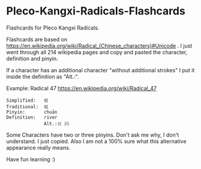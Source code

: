 # Pleco-Kangxi-Radicals-Flashcards
Flashcards for Pleco Kangxi Radicals.

Flashcards are based on https://en.wikipedia.org/wiki/Radical_(Chinese_characters)#Unicode .
I just went through all 214 wikipedia pages and copy and pasted the character, definition and pinyin.

If a character has an additional character "without additional strokes" I put it inside the definition as "Alt.:".

Example: Radical 47
https://en.wikipedia.org/wiki/Radical_47

```
Simplified:   巛
Traditional:  巛
Pinyin:       chuān
Definition:   river
              Alt.:巜 川
```
Some Characters have two or three pinyins. Don't ask me why, I don't understand. I just copied. 
Also I am not a 100% sure what this alternative appearance really means.

Have fun learning :)
